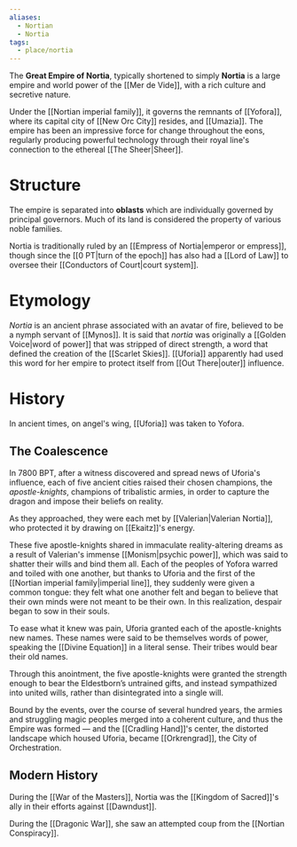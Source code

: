 ```yaml
---
aliases:
  - Nortian
  - Nortia
tags:
  - place/nortia
---
```

The **Great Empire of Nortia**, typically shortened to simply **Nortia** is a large empire and world power of the [[Mer de Vide]], with a rich culture and secretive nature. 

Under the [[Nortian imperial family]], it governs the remnants of [[Yofora]], where its capital city of [[New Orc City]] resides, and [[Umazia]]. The empire has been an impressive force for change throughout the eons, regularly producing powerful technology through their royal line's connection to the ethereal [[The Sheer|Sheer]]. 

# Structure
The empire is separated into **oblasts** which are individually governed by principal governors. Much of its land is considered the property of various noble families. 

Nortia is traditionally ruled by an [[Empress of Nortia|emperor or empress]], though since the [[0 PT|turn of the epoch]] has also had a [[Lord of Law]] to oversee their [[Conductors of Court|court system]]. 
# Etymology
*Nortia* is an ancient phrase associated with an avatar of fire, believed to be a nymph servant of [[Mynos]]. It is said that *nortia* was originally a [[Golden Voice|word of power]] that was stripped of direct strength, a word that defined the creation of the [[Scarlet Skies]]. [[Uforia]] apparently had used this word for her empire to protect itself from [[Out There|outer]] influence.
# History
In ancient times, on angel's wing, [[Uforia]] was taken to Yofora.
## The Coalescence
In 7800 BPT, after a witness discovered and spread news of Uforia's influence, each of five ancient cities raised their chosen champions, the *apostle-knights*, champions of tribalistic armies, in order to capture the dragon and impose their beliefs on reality. 

As they approached, they were each met by [[Valerian|Valerian Nortia]], who protected it by drawing on [[Ekaitz]]'s energy.

These five apostle-knights shared in immaculate reality-altering dreams as a result of Valerian's immense [[Monism|psychic power]], which was said to shatter their wills and bind them all. Each of the peoples of Yofora warred and toiled with one another, but thanks to Uforia and the first of the [[Nortian imperial family|imperial line]], they suddenly were given a common tongue: they felt what one another felt and began to believe that their own minds were not meant to be their own. In this realization, despair began to sow in their souls. 

To ease what it knew was pain, Uforia granted each of the apostle-knights new names. These names were said to be themselves words of power, speaking the [[Divine Equation]] in a literal sense. Their tribes would bear their old names. 

Through this anointment, the five apostle-knights were granted the strength enough to bear the Eldestborn’s untrained gifts, and instead sympathized into united wills, rather than disintegrated into a single will. 

Bound by the events, over the course of several hundred years, the armies and struggling magic peoples merged into a coherent culture, and thus the Empire was formed — and the [[Cradling Hand]]'s center, the distorted landscape which housed Uforia, became [[Orkrengrad]], the City of Orchestration.

## Modern History
During the [[War of the Masters]], Nortia was the [[Kingdom of Sacred]]'s ally in their efforts against [[Dawndust]].

During the [[Dragonic War]], she saw an attempted coup from the [[Nortian Conspiracy]].